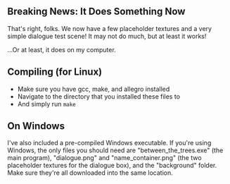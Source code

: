 ## Breaking News: It Does Something Now
That's right, folks. We now have a few placeholder textures and a very simple dialogue test scene!
It may not do much, but at least it works!

...Or at least, it does on my computer.

## Compiling (for Linux)
- Make sure you have gcc, make, and allegro installed
- Navigate to the directory that you installed these files to
- And simply run `make`

## On Windows
I've also included a pre-compiled Windows executable. If you're using Windows, the only files you should need are "between_the_trees.exe" (the main program), "dialogue.png" and "name_container.png" (the two placeholder textures for the dialogue box), and the "background" folder.
Make sure they're all downloaded into the same location.
